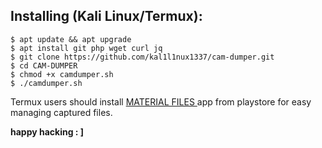 

## Installing (Kali Linux/Termux):


```
$ apt update && apt upgrade
$ apt install git php wget curl jq
$ git clone https://github.com/kal1l1nux1337/cam-dumper.git
$ cd CAM-DUMPER
$ chmod +x camdumper.sh
$ ./camdumper.sh
```

<p> Termux users should install <a href="https://play.google.com/store/apps/details?id=me.zhanghai.android.files">  MATERIAL FILES  </a> app from playstore for easy managing captured files.</p> 

<b>happy hacking : ]<b>
